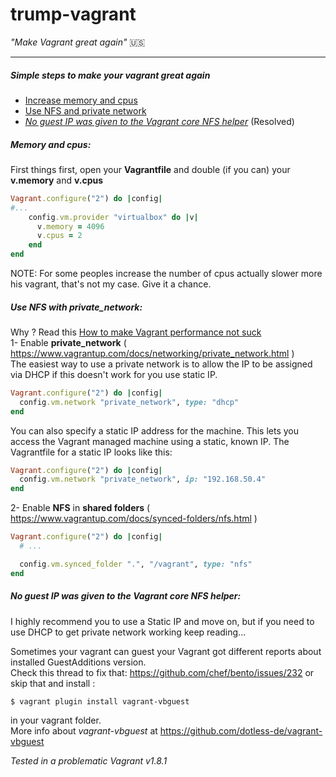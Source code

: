 # trump-vagrant     
*"Make Vagrant great again"* :us:     
***
##### Simple steps to make your vagrant great again
  -  [Increase memory and cpus](#memory-and-cpus)
  -  [Use NFS and private network](#use-nfs-with-private_network)
  -  [*No guest IP was given to the Vagrant core NFS helper*](#no-guest-ip-was-given-to-the-vagrant-core-nfs-helper) (Resolved)


##### Memory and cpus:
First things first, open your **Vagrantfile** and double (if you can) your **v.memory** and **v.cpus**

```ruby
Vagrant.configure("2") do |config|
#...
    config.vm.provider "virtualbox" do |v|
      v.memory = 4096
      v.cpus = 2
    end
end
```
NOTE: For some peoples increase the number of cpus actually slower more his vagrant, that's not my case. Give it a chance.
##### Use NFS with private_network:
Why ? Read this [How to make Vagrant performance not suck](https://stefanwrobel.com/how-to-make-vagrant-performance-not-suck)    
1- Enable **private_network** ( https://www.vagrantup.com/docs/networking/private_network.html )    
The easiest way to use a private network is to allow the IP to be assigned via DHCP if this doesn't work for you use static IP.
```ruby
Vagrant.configure("2") do |config|
  config.vm.network "private_network", type: "dhcp"
end
```
You can also specify a static IP address for the machine. This lets you access the Vagrant managed machine using a static, known IP. The Vagrantfile for a static IP looks like this:  
```ruby
Vagrant.configure("2") do |config|
  config.vm.network "private_network", ip: "192.168.50.4"
end
```
2- Enable **NFS** in **shared folders** ( https://www.vagrantup.com/docs/synced-folders/nfs.html )
```ruby
Vagrant.configure("2") do |config|
  # ...

  config.vm.synced_folder ".", "/vagrant", type: "nfs"
end
```
##### No guest IP was given to the Vagrant core NFS helper:
I highly recommend you to use a Static IP and move on, but if you need to use DHCP to get private network working keep reading...  

Sometimes your vagrant can guest your Vagrant got different reports about installed GuestAdditions version.     
Check this thread to fix that: https://github.com/chef/bento/issues/232 or skip that and install :  
```shell
$ vagrant plugin install vagrant-vbguest
```
in your vagrant folder.  
More info about *vagrant-vbguest* at https://github.com/dotless-de/vagrant-vbguest   

*Tested in a problematic Vagrant v1.8.1*
